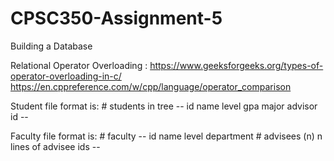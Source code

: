 # CPSC350-Assignment-5
Building a Database


Relational Operator Overloading : https://www.geeksforgeeks.org/types-of-operator-overloading-in-c/
https://en.cppreference.com/w/cpp/language/operator_comparison



Student file format is:
    # students in tree
    --
    id
    name
    level
    gpa
    major
    advisor id
    --


Faculty file format is:
    # faculty
    --
    id
    name
    level
    department
    # advisees (n)
    n lines of advisee ids
    --
